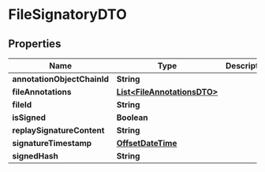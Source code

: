 
# FileSignatoryDTO

## Properties
Name | Type | Description | Notes
------------ | ------------- | ------------- | -------------
**annotationObjectChainId** | **String** |  |  [optional]
**fileAnnotations** | [**List&lt;FileAnnotationsDTO&gt;**](FileAnnotationsDTO.md) |  |  [optional]
**fileId** | **String** |  |  [optional]
**isSigned** | **Boolean** |  |  [optional]
**replaySignatureContent** | **String** |  |  [optional]
**signatureTimestamp** | [**OffsetDateTime**](OffsetDateTime.md) |  |  [optional]
**signedHash** | **String** |  |  [optional]



